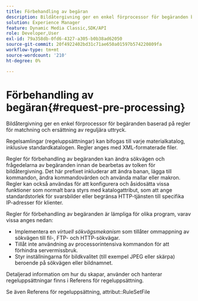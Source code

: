 ```yaml
---
title: Förbehandling av begäran
description: Bildåtergivning ger en enkel förprocessor för begäranden baserad på regler för matchning och ersättning av reguljära uttryck.
solution: Experience Manager
feature: Dynamic Media Classic,SDK/API
role: Developer,User
exl-id: 79a358db-0fd6-4327-a305-b0b38ad62050
source-git-commit: 20f4922402bd31c71ae650a01597b574220809fa
workflow-type: tm+mt
source-wordcount: '210'
ht-degree: 0%

---
```


# Förbehandling av begäran{#request-pre-processing}

Bildåtergivning ger en enkel förprocessor för begäranden baserad på regler för matchning och ersättning av reguljära uttryck.

Regelsamlingar (regeluppsättningar) kan bifogas till varje materialkatalog, inklusive standardkatalogen. Regler anges med XML-formaterade filer.

Regler för förbehandling av begäranden kan ändra sökvägen och frågedelarna av begäranden innan de bearbetas av tolken för bildåtergivning. Det här prefixet inkluderar att ändra banan, lägga till kommandon, ändra kommandovärden och använda mallar eller makron. Regler kan också användas för att konfigurera och åsidosätta vissa funktioner som normalt bara styrs med katalogattribut, som att ange standardstorlek för svarsbilder eller begränsa HTTP-tjänsten till specifika IP-adresser för klienter.

Regler för förbehandling av begäranden är lämpliga för olika program, varav vissa anges nedan:

* Implementera en *virtuell sökvägsmekanism* som tillåter ommappning av sökvägen till fil-, FTP- och HTTP-sökvägar.
* Tillåt inte användning av processorintensiva kommandon för att förhindra servermissbruk.
* Styr inställningarna för bildkvalitet (till exempel JPEG eller skärpa) beroende på sökvägen eller bildnamnet.

Detaljerad information om hur du skapar, använder och hanterar regeluppsättningar finns i Referens för regeluppsättning.

Se även Referens för regeluppsättning, attribut::RuleSetFile
